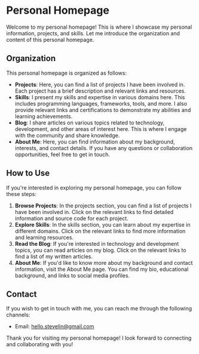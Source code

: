 # Personal Homepage

Welcome to my personal homepage! This is where I showcase my personal information, projects, and skills. Let me introduce the organization and content of this personal homepage.

## Organization

This personal homepage is organized as follows:

- **Projects**: Here, you can find a list of projects I have been involved in. Each project has a brief description and relevant links and resources.
- **Skills**: I present my skills and expertise in various domains here. This includes programming languages, frameworks, tools, and more. I also provide relevant links and certifications to demonstrate my abilities and learning achievements.
- **Blog**: I share articles on various topics related to technology, development, and other areas of interest here. This is where I engage with the community and share knowledge.
- **About Me**: Here, you can find information about my background, interests, and contact details. If you have any questions or collaboration opportunities, feel free to get in touch.

## How to Use

If you're interested in exploring my personal homepage, you can follow these steps:

1. **Browse Projects**: In the projects section, you can find a list of projects I have been involved in. Click on the relevant links to find detailed information and source code for each project.
2. **Explore Skills**: In the skills section, you can learn about my expertise in different domains. Click on the relevant links to find more information and learning resources.
3. **Read the Blog**: If you're interested in technology and development topics, you can read articles on my blog. Click on the relevant links to find a list of my written articles.
4. **About Me**: If you'd like to know more about my background and contact information, visit the About Me page. You can find my bio, educational background, and links to social media profiles.

## Contact

If you wish to get in touch with me, you can reach me through the following channels:

- Email: hello.stevelin@gmail.com

Thank you for visiting my personal homepage! I look forward to connecting and collaborating with you!